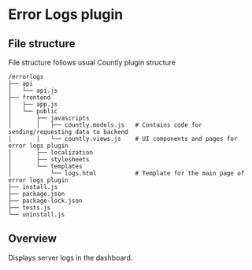 # Error Logs plugin

## File structure
File structure follows usual Countly plugin structure
```
/errorlogs
├── api
│   └── api.js
├── frontend
│   ├── app.js
│   └── public
│       ├── javascripts
│       │   ├── countly.models.js   # Contains code for sending/requesting data to backend
│       │   └── countly.views.js    # UI components and pages for error logs plugin
│       ├── localization
│       ├── stylesheets
│       └── templates
│           └── logs.html           # Template for the main page of error logs plugin
├── install.js
├── package.json
├── package-lock.json
├── tests.js
└── uninstall.js
```

## Overview
Displays server logs in the dashboard.
